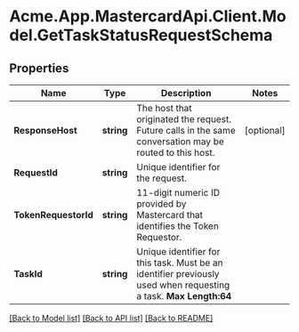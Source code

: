 
# Acme.App.MastercardApi.Client.Model.GetTaskStatusRequestSchema

## Properties

Name | Type | Description | Notes
------------ | ------------- | ------------- | -------------
**ResponseHost** | **string** | The host that originated the request. Future calls in the same conversation may be routed to this host.  | [optional] 
**RequestId** | **string** | Unique identifier for the request.  | 
**TokenRequestorId** | **string** | 11-digit numeric ID provided by Mastercard that identifies the Token Requestor.   | 
**TaskId** | **string** | Unique identifier for this task. Must be an identifier previously used when requesting a task.    __Max Length:64__  | 

[[Back to Model list]](../README.md#documentation-for-models)
[[Back to API list]](../README.md#documentation-for-api-endpoints)
[[Back to README]](../README.md)


